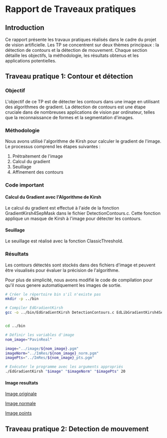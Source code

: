 # Rapport de Traveaux pratiques

## Introduction

Ce rapport présente les travaux pratiques réalisés dans le cadre du projet de vision artificielle. Les TP se concentrent sur deux thèmes principaux : la détection de contours et la détection de mouvement. Chaque section détaille les objectifs, la méthodologie, les résultats obtenus et les applications potentielles.

## Traveau pratique 1: Contour et détection

### Objectif

L'objectif de ce TP est de détecter les contours dans une image en utilisant des algorithmes de gradient. La détection de contours est une étape cruciale dans de nombreuses applications de vision par ordinateur, telles que la reconnaissance de formes et la segmentation d'images.

### Méthodologie

Nous avons utilisé l'algorithme de Kirsh pour calculer le gradient de l'image. Le processus comprend les étapes suivantes :

1. Prétraitement de l'image
2. Calcul du gradient
3. Seuillage
4. Affinement des contours

### Code important

#### Calcul du Gradient avec l'Algorithme de Kirsh

Le calcul du gradient est effectué à l'aide de la fonction GradientKirsh4SepMask dans le fichier DetectionContours.c. Cette fonction applique un masque de Kirsh à l'image pour détecter les contours.

#### Seuillage

Le seuillage est réalisé avec la fonction ClassicThreshold.

### Résultats

Les contours détectés sont stockés dans des fichiers d'image et peuvent être visualisés pour évaluer la précision de l'algorithme.

Pour plus de simplicité, nous avons modifié le code de compilation pour qu'il nous genere automatiquement les images de sortie.

```bash
# Créer le répertoire bin s'il n'existe pas
mkdir -p ../bin

# Compiler EdGradientKirsh
gcc -o ../bin/EdGradientKirsh DetectionContours.c EdLibGradientKirsh4SepMasks.c EdLibThinning.c EdLibEdgeUtilities.c EdUtilities.c EdLibThreshold.c


cd ../bin

# Définir les variables d'image
nom_image="PavinReal"

image="../image/${nom_image}.pgm"
imageNorm="../ImRes/${nom_image}_norm.pgm"
imagePts="../ImRes/${nom_image}_pts.pgm"

# Exécuter le programme avec les arguments appropriés
./EdGradientKirsh "$image" "$imageNorm" "$imagePts" 20
```

#### Image resultats

[Image originale](./Tp/EFREI_IRV_VAAS/TPContour/NewAdonner_GradKThrThi_Sep/Image/Bureau.pgm)

[Image normale](./Tp/EFREI_IRV_VAAS/TPContour/NewAdonner_GradKThrThi_Sep/ImRes/Bureau_norm.pgm)

[Image points](./Tp/EFREI_IRV_VAAS/TPContour/NewAdonner_GradKThrThi_Sep/ImRes/Bureau_pts.pgm)

## Traveau pratique 2: Detection de mouvement
